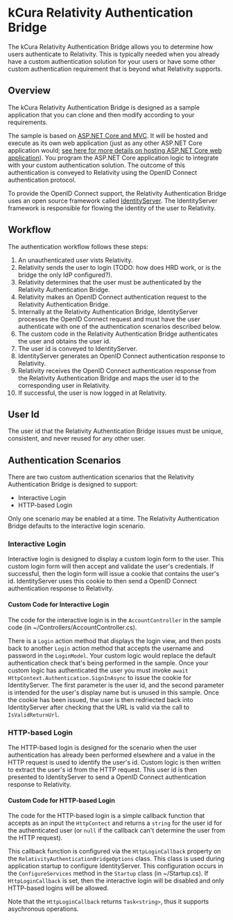 # kCura Relativity Authentication Bridge

The kCura Relativity Authentication Bridge allows you to determine how users authenticate to Relativity.
This is typically needed when you already have a custom authentication solution for your users or have some other custom authentication requirement that is beyond what Relativity supports.

## Overview

The kCura Relativity Authentication Bridge is designed as a sample application that you can clone and then modify according to your requirements.

The sample is based on [ASP.NET Core and MVC](https://docs.microsoft.com/en-us/aspnet/core/). 
It will be hosted and execute as its own web application (just as any other ASP.NET Core application would; [see here for more details on hosting ASP.NET Core web application](https://docs.microsoft.com/en-us/aspnet/core/fundamentals/servers/)).
You program the ASP.NET Core application logic to integrate with your custom authentication solution.
The outcome of this authentication is conveyed to Relativity using the OpenID Connect authentication protocol.

To provide the OpenID Connect support, the Relativity Authentication Bridge uses an open source framework called [IdentityServer](http://identityserver.io/).
The IdentityServer framework is responsible for flowing the identity of the user to Relativity.

## Workflow

The authentication workflow follows these steps:

1. An unauthenticated user vists Relativity.
1. Relativity sends the user to login (TODO: how does HRD work, or is the bridge the only IdP configured?).
1. Relativity determines that the user must be authenticated by the Relativity Authentication Bridge.
1. Relativity makes an OpenID Connect authentication request to the Relativity Authentication Bridge.
1. Internally at the Relativity Authentication Bridge, IdentityServer processes the OpenID Connect request and must have the user authenticate with one of the authentication scenarios described below.
1. The custom code in the Relativity Authentication Bridge authenticates the user and obtains the user id.
1. The user id is conveyed to IdentityServer.
1. IdentityServer generates an OpenID Connect authentication response to Relativity.
1. Relativity receives the OpenID Connect authentication response from the Relativity Authentication Bridge and maps the user id to the corresponding user in Relativity.
1. If successful, the user is now logged in at Relativity.

## User Id

The user id that the Relativity Authentication Bridge issues must be unique, consistent, and never reused for any other user.

## Authentication Scenarios

There are two custom authentication scenarios that the Relativity Authentication Bridge is designed to support:

* Interactive Login
* HTTP-based Login

Only one scenario may be enabled at a time. The Relativity Authentication Bridge defaults to the interactive login scenario.

### Interactive Login

Interactive login is designed to display a custom login form to the user. 
This custom login form will then accept and validate the user's credentials.
If successful, then the login form will issue a cookie that contains the user's id. 
IdentityServer uses this cookie to then send a OpenID Connect authentication response to Relativity.

#### Custom Code for Interactive Login

The code for the interactive login is in the `AccountController` in the sample code (in ~/Controllers/AccountController.cs).

There is a `Login` action method that displays the login view, and then posts back to another `Login` action method that accepts the username and password in the `LoginModel`. 
Your custom logic would replace the default authentication check that's being performed in the sample.
Once your custom logic has authenticated the user you must invoke `await HttpContext.Authentication.SignInAsync` to issue the cookie for IdentityServer. 
The first parameter is the user id, and the second parameter is intended for the user's display name but is unused in this sample.
Once the cookie has been issued, the user is then redriected back into IdentityServer after checking that the URL is valid via the call to `IsValidReturnUrl`.

### HTTP-based Login

The HTTP-based login is designed for the scenario when the user authentication has already been performed elsewhere and a value in the HTTP request is used to identify the user's id.
Custom logic is then written to extract the user's id from the HTTP request.
This user id is then presented to IdentityServer to send a OpenID Connect authentication response to Relativity.

#### Custom Code for HTTP-based Login

The code for the HTTP-based login is a simple callback function that accepts as an input the `HttpContect` and returns a `string` for the user id for the authenticated user (or `null` if the callback can't determine the user from the HTTP request).

This callback function is configured via the `HttpLoginCallback` property on the `RelativityAuthenticationBridgeOptions` class. 
This class is used during application startup to configure IdentityServer. 
This configuration occurs in the `ConfigureServices` method in the `Startup` class (in ~/Startup.cs).
If `HttpLoginCallback` is set, then the interactive login will be disabled and only HTTP-based logins will be allowed.

Note that the `HttpLoginCallback` returns `Task<string>`, thus it supports asychronous operations.